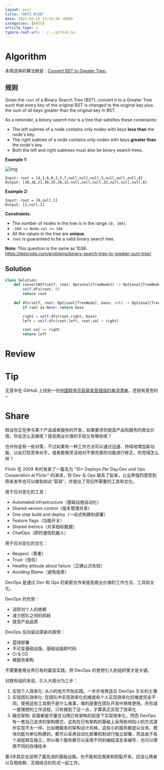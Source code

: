 ```yaml
---
layout: post
title: "ARTS #150"
date: 2022-04-16 15:54:48 +0800
categories: [ARTS]
article_type: 1
typora-root-url: ../../github.io
---
```



# Algorithm

本周选择的算法题是：[Convert BST to Greater Tree](https://leetcode.com/problems/convert-bst-to-greater-tree/)。


## 规则

Given the `root` of a Binary Search Tree (BST), convert it to a Greater Tree such that every key of the original BST is changed to the original key plus the sum of all keys greater than the original key in BST.

As a reminder, a *binary search tree* is a tree that satisfies these constraints:

- The left subtree of a node contains only nodes with keys **less than** the node's key.
- The right subtree of a node contains only nodes with keys **greater than** the node's key.
- Both the left and right subtrees must also be binary search trees.

 

**Example 1:**

![img](https://assets.leetcode.com/uploads/2019/05/02/tree.png)

```
Input: root = [4,1,6,0,2,5,7,null,null,null,3,null,null,null,8]
Output: [30,36,21,36,35,26,15,null,null,null,33,null,null,null,8]
```

**Example 2:**

```
Input: root = [0,null,1]
Output: [1,null,1]
```

 

**Constraints:**

- The number of nodes in the tree is in the range `[0, 104]`.
- `-104 <= Node.val <= 104`
- All the values in the tree are **unique**.
- `root` is guaranteed to be a valid binary search tree.

 

**Note:** This question is the same as 1038: https://leetcode.com/problems/binary-search-tree-to-greater-sum-tree/

## Solution

```python
class Solution:
    def convertBST(self, root: Optional[TreeNode]) -> Optional[TreeNode]:
        self.dfs(root, 0)
        return root
    
    def dfs(self, root: Optional[TreeNode], base: int) -> Optional[TreeNode]:
        if root is None: return base

        right = self.dfs(root.right, base)
        left = self.dfs(root.left, root.val + right)

        root.val += right
        return left
```


# Review



# Tip

无意中在 GitHub 上找到一份[中国程序员容易发音错误的单词清单](https://github.com/shimohq/chinese-programmer-wrong-pronunciation)，还挺有意思的~

# Share

假设你正在参与某个产品或者服务的开发，如果要求你提高产品和服务的商业价值，你会怎么去做呢？提高商业价值的手段又有哪些呢？

也许你会有一些对策，不过如果有一种工作方法可以通过迅速、持续地增加新功能，以此打败竞争对手，或者能够灵活地对不够完善的功能进行修正，你觉得怎么样？

Flickr 在 2009 年时发表了一篇名为 “10+ Deploys Per Day:Dev and Ops Cooperation at Flickr” 的演讲，将 Dev 与 Ops 联系了起来，让业界强烈感受到原来发布也可以做到如此“容易”，并提出了背后所需要的工具和文化。

用于应对变化的工具：

- Automated infrastructure（基础设施自动化）
- Shared version control（版本管理共享）
- One step build and deploy（一站式构建和部署）
- Feature flags（功能开关）
- Shared metrics（共享指标数据）
- ChatOps（即时通信机器人）

用于应对变化的文化：

- Respect（尊重）
- Trust（信任）
- Healthy attitude about failure（正确认识失败）
- Avoiding Blame（避免指责）

DevOps 是通过 Dev 和 Ops 的紧密合作来提高商业价值的工作方法、工具和文化。

DevOps 的优势：

- 消除对个人的依赖
- 减少团队之间的损耗
- 提高产品品质

DevOps 反向驱动革新的案例：

- 蓝绿部署
- 不可变基础设施、基础设施即代码
- CI & CD
- 微服务架构

不需要套用业界已有的最佳实践，把 DevOps 的思想引入到组织里才是关键。

对既有组织来说，引入大抵分为三步：

1. 实现个人效率化: 从小的地方开始实践，一步步培育适合 DevOps 生长的土壤
2. 实现团队效率化: 在团队中实现效率化的难度和个人实现效率化的难度完全不同，使用这些工具倒不是什么难事，难的是要在团队开发中熟练使用，并形成一套理想的工作流程，只有做到了这一点，才算真正实现了效率化
3. 融合架构: 前面都是尽量在沿用已有架构的前提下实现效率化，然而 DevOps 有一套自己追求的架构模式，这和在已有架构的基础上采用影响较小的方式逐步实现不太一样。比如微服务的架构设计风格，这些小的服务都是以业务、模块功能为单位构建的，都可以采用自动化部署机制进行独立部署，而且由于各个进程相互独立，所以每个服务都可以采用不同的编程语言来编写，也可以使用不同的存储技术

第3步其实也说明了最先进的基础设施，也不能和应用架构割裂开来，应该让两者以互相依赖、互相结合的形式一起工作。
